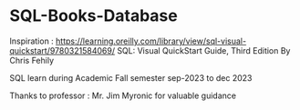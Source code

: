 # SQL-Books-Database

Inspiration : https://learning.oreilly.com/library/view/sql-visual-quickstart/9780321584069/
SQL: Visual QuickStart Guide, Third Edition
By Chris Fehily

SQL learn during Academic Fall semester sep-2023 to dec 2023 

Thanks to professor : Mr. Jim Myronic for valuable guidance 

